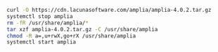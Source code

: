 ﻿```sh
curl -O https://cdn.lacunasoftware.com/amplia/amplia-4.0.2.tar.gz
systemctl stop amplia
rm -fR /usr/share/amplia/*
tar xzf amplia-4.0.2.tar.gz -C /usr/share/amplia
chmod -R a=,u+rwX,go+rX /usr/share/amplia
systemctl start amplia
```
